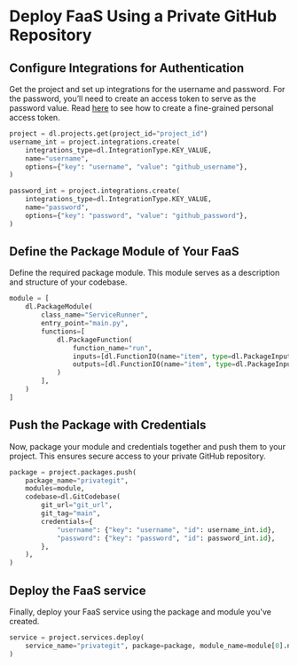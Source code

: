 # Deploy FaaS Using a Private GitHub Repository

## Configure Integrations for Authentication
Get the project and set up integrations for the username and password.
For the password, you’ll need to create an access token to serve as the password value.
Read [here](https://docs.github.com/en/authentication/keeping-your-account-and-data-secure/managing-your-personal-access-tokens) to see how to create a fine-grained personal access token.


```python
project = dl.projects.get(project_id="project_id")
username_int = project.integrations.create(
    integrations_type=dl.IntegrationType.KEY_VALUE,
    name="username",
    options={"key": "username", "value": "github_username"},
)

password_int = project.integrations.create(
    integrations_type=dl.IntegrationType.KEY_VALUE,
    name="password",
    options={"key": "password", "value": "github_password"},
)

```


## Define the Package Module of Your FaaS
Define the required package module. This module serves as a description and structure of your codebase.

```python
module = [
    dl.PackageModule(
        class_name="ServiceRunner",
        entry_point="main.py",
        functions=[
            dl.PackageFunction(
                function_name="run",
                inputs=[dl.FunctionIO(name="item", type=dl.PackageInputType.ITEM)],
                outputs=[dl.FunctionIO(name="item", type=dl.PackageInputType.ITEM)],
            )
        ],
    )
]
```

## Push the Package with Credentials
Now, package your module and credentials together and push them to your project.
This ensures secure access to your private GitHub repository.

```python
package = project.packages.push(
    package_name="privategit",
    modules=module,
    codebase=dl.GitCodebase(
        git_url="git_url",
        git_tag="main",
        credentials={
            "username": {"key": "username", "id": username_int.id},
            "password": {"key": "password", "id": password_int.id},
        },
    ),
)
```

## Deploy the FaaS service
Finally, deploy your FaaS service using the package and module you've created.

```python
service = project.services.deploy(
    service_name="privategit", package=package, module_name=module[0].name
)
```

